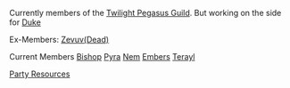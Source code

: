 Currently members of the [Twilight Pegasus Guild](Twilight-Pegasus-Guild.md).
But working on the side for [Duke](Duke's-Organisation)

Ex-Members:
[Zevuv(Dead)](Zevuv(Dead).md)

Current Members
[Bishop](Bishop)
[Pyra](Pyra.md)
[Nem](Nem.md)
[Embers](Embers)
[Terayl](Terayl)

[Party Resources](Party-Resources)
